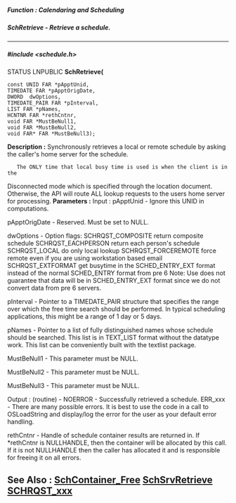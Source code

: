 ##### Function : Calendaring and Scheduling
##### SchRetrieve - Retrieve a schedule.
---
##### #include <schedule.h>
STATUS LNPUBLIC **SchRetrieve(**

	const UNID FAR *pApptUnid,
	TIMEDATE FAR *pApptOrigDate,
	DWORD  dwOptions,
	TIMEDATE_PAIR FAR *pInterval,
	LIST FAR *pNames,
	HCNTNR FAR *rethCntnr,
	void FAR *MustBeNull1,
	void FAR *MustBeNull2,
	void FAR* FAR *MustBeNull3);
**Description :**
Synchronously retrieves a local or remote schedule by asking the caller's home 
server for the schedule.

       The ONLY time that local busy time is used is when the client is in the 
Disconnected mode which is specified through the location document.  Otherwise, 
the API will route ALL lookup requests to the users home server for processing.
**Parameters :**
Input :
pApptUnid  -  Ignore this UNID in computations.

pApptOrigDate  -  Reserved.  Must be set to NULL.

dwOptions  -  Option flags:
SCHRQST_COMPOSITE    return composite schedule
SCHRQST_EACHPERSON  return each person's schedule
SCHRQST_LOCAL do only local lookup
SCHRQST_FORCEREMOTE force remote even if you are using workstation based email
SCHRQST_EXTFORMAT get busytime in the SCHED_ENTRY_EXT format instead of the normal SCHED_ENTRY format from pre 6 Note: Use does not guarantee that data will be in SCHED_ENTRY_EXT format since we do not convert data from pre 6 servers.

pInterval  -   Pointer to a TIMEDATE_PAIR structure that specifies the range over which the free time search should be performed. In typical scheduling applications, this might be a range of 1 day or 5 days.

pNames  -  Pointer to a list of fully distinguished names whose schedule should be searched. This list is in TEXT_LIST format without the datatype work. This list can be conveniently built with the textlist package.

MustBeNull1  -  This parameter must be NULL.

MustBeNull2  -  This parameter must be NULL.

MustBeNull3  -  This parameter must be NULL.

Output :
(routine)  -  NOERROR - Successfully retrieved a schedule.
ERR_xxx - There are many possible errors. It is best to use the code in a call to OSLoadString and display/log the error for the user as your default error handling.


rethCntnr  -  Handle of schedule container results are returned in. If *rethCntnr is NULLHANDLE, then the container will be allocated by this call. If it is not NULLHANDLE then the caller has allocated it and is responsible for freeing it on all errors.

**See Also :**
[SchContainer_Free](D:/md_files/SchContainer_Free.md)
[SchSrvRetrieve](D:/md_files/SchSrvRetrieve.md)
[SCHRQST_xxx](D:/md_files/SCHRQST_xxx.md)
---
